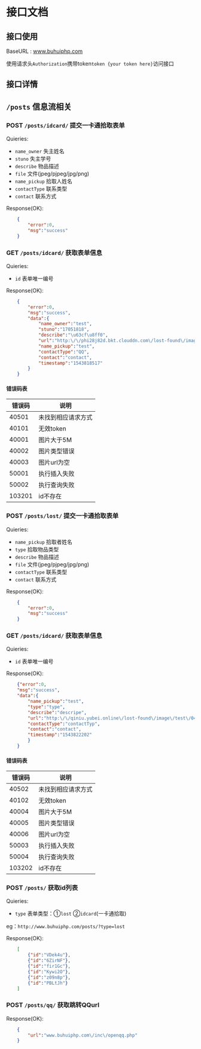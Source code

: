 # 接口文档

## 接口使用

BaseURL : www.buhuiphp.com

使用请求头`Authorization`携带token`token {your token here}`访问接口

## 接口详情

## `/posts` 信息流相关

### POST `/posts/idcard/`  提交一卡通拾取表单

Quieries:

- `name_owner` 失主姓名
- `stuno` 失主学号
- `describe` 物品描述
- `file` 文件(jpeg/pjpeg/jpg/png)
- `name_pickup` 拾取人姓名
- `contactType` 联系类型
- `contact` 联系方式

Response(OK):

```json
    {
        "error":0,
        "msg":"success"
    }
```


### GET `/posts/idcard/`  获取表单信息

Quieries:

- `id` 表单唯一编号

Response(OK):

```json
    {
        "error":0,
        "msg":"success",
        "data":{
            "name_owner":"test",
            "stuno":"17051818",
            "describe":"\u63cf\u8ff0",
            "url":"http:\/\/phi28j82d.bkt.clouddn.com\/lost-found\/image\/test\/185DBD48799A57DC5125F5805BBE5F72.jpg",
            "name_pickup":"test",
            "contactType":"QQ",
            "contact":"contact",
            "timestamp":"1543818517"
        }
    }
```

#### 错误码表

错误码 | 说明
---|---
40501 | 未找到相应请求方式
40101 | 无效token
40001 | 图片大于5M
40002 | 图片类型错误
40003 | 图片url为空
50001 | 执行插入失败
50002 | 执行查询失败
103201 | id不存在

### POST `/posts/lost/`  提交一卡通拾取表单

Quieries:

- `name_pickup` 拾取者姓名
- `type` 拾取物品类型
- `describe` 物品描述
- `file` 文件(jpeg/pjpeg/jpg/png)
- `contactType` 联系类型
- `contact` 联系方式

Response(OK):

```json
    {
        "error":0,
        "msg":"success"
    }
```

### GET `/posts/idcard/`  获取表单信息

Quieries:

- `id` 表单唯一编号

Response(OK):

```json
    {"error":0,
    "msg":"success",
    "data":{
        "name_pickup":"test",
        "type":"type",
        "describe":"descripe",
        "url":"http:\/\/qiniu.yubei.online\/lost-found\/image\/test\/04ECE64FB4865C9A97854FF0F2D2B7A0.jpg",
        "contactType":"contactTyp",
        "contact":"contact",
        "timestamp":"1543822202"
        }
    }
```
#### 错误码表

错误码 | 说明
---|---
40502 | 未找到相应请求方式
40102 | 无效token
40004 | 图片大于5M
40005 | 图片类型错误
40006 | 图片url为空
50003 | 执行插入失败
50004 | 执行查询失败
103202 | id不存在


### POST `/posts/`  获取id列表

Quieries:

- `type` 表单类型：①`lost` ②`idcard`(一卡通拾取)

eg：`http://www.buhuiphp.com/posts/?type=lost`

Response(OK):

```json
    [
        {"id":"VDek4u"},
        {"id":"6ZirNF"},
        {"id":"fir1Gc"},
        {"id":"Kywi2O"},
        {"id":"z09n8p"},
        {"id":"PBLtJh"}
    ]
```

### POST `/posts/qq/`  获取跳转QQurl

Response(OK):

```json
    {
        "url":"www.buhuiphp.com\/inc\/openqq.php"
    }
```